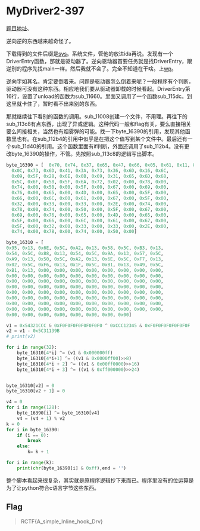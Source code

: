 # MyDriver2-397

[题目地址](https://adworld.xctf.org.cn/challenges/details?hash=7d3b6e72-0cbc-4957-b4c2-9ee26bcadbed_2&task_category_id=4)、

逆向逆的东西越来越奇怪了。

下载得到的文件后缀是[sys](https://www.wenjianbaike.com/sys.html#:~:text=SYS%E6%96%87%E4%BB%B6%E6%98%AFDOS%E5%92%8C,%E5%92%8C%E5%85%B6%E4%BB%96%E6%A0%B8%E5%BF%83Windows%E5%8A%9F%E8%83%BD%E3%80%82&text=SYS%E6%96%87%E4%BB%B6%E6%9C%80%E5%B8%B8%E8%A7%81%E4%BA%8E,C%3A%5CWindows%5Csystem32%5Cdrivers)。系统文件，管他的放进ida再说。发现有一个DriverEntry函数，那就是驱动器了。逆向驱动器首要任务就是找DriverEntry，跟逆别的程序先找main一样。然后我就不会了。完全不知道在干啥。上[wp](https://www.cnblogs.com/lordtianqiyi/articles/15861215.html)。

逆向字如其名。肯定要倒着来。问题是驱动器怎么倒着来呢？一般程序有个判断，驱动器可没有这种东西。相应地我们要从驱动器卸载的时候看起。DriverEntry第16行，设置了unload的函数为sub_11660。里面又调用了一个函数sub_115dc。到这里就卡住了，暂时看不出来别的东西。

那就继续往下看别的函数的调用。sub_11008创建一个文件，不用理。再往下的sub_113c8有点东西，出现了异或逻辑。这种代码一般和flag有关，要么直接相关要么间接相关，当然也有烟雾弹的可能。找一下byte_16390的引用，发现其他函数里也有。在sub_112b4的引用中似乎是在把这个值写到某个文件中。最后还有一个sub_11d40的引用。这个函数里面有if判断，外面还调用了sub_112b4。没有更改byte_16390的操作，不管。先按照sub_113c8的逻辑写出脚本。

```python
byte_16390 = [  0x70, 0x74, 0x37, 0x65, 0x47, 0x66, 0x05, 0x61, 0x11, 0x20,
  0x0C, 0x73, 0x6D, 0x41, 0x3A, 0x73, 0x36, 0x6D, 0x16, 0x6C,
  0x09, 0x5F, 0x28, 0x6E, 0x0B, 0x69, 0x31, 0x65, 0x6D, 0x68,
  0x5C, 0x6F, 0x58, 0x5F, 0x6A, 0x72, 0x02, 0x00, 0x78, 0x00,
  0x74, 0x00, 0x50, 0x00, 0x5F, 0x00, 0x67, 0x00, 0x69, 0x00,
  0x76, 0x00, 0x65, 0x00, 0x4D, 0x00, 0x65, 0x00, 0x5F, 0x00,
  0x66, 0x00, 0x6C, 0x00, 0x61, 0x00, 0x67, 0x00, 0x5F, 0x00,
  0x32, 0x00, 0x33, 0x00, 0x33, 0x00, 0x2E, 0x00, 0x74, 0x00,
  0x78, 0x00, 0x74, 0x00, 0x50, 0x00, 0x5F, 0x00, 0x67, 0x00,
  0x69, 0x00, 0x76, 0x00, 0x65, 0x00, 0x4D, 0x00, 0x65, 0x00,
  0x5F, 0x00, 0x66, 0x00, 0x6C, 0x00, 0x61, 0x00, 0x67, 0x00,
  0x5F, 0x00, 0x32, 0x00, 0x33, 0x00, 0x33, 0x00, 0x2E, 0x00,
  0x74, 0x00, 0x78, 0x00, 0x74, 0x00, 0x50, 0x00]

byte_16310 = [
0x95, 0x13, 0x6E, 0x5C, 0xA2, 0x13, 0x58, 0x5C, 0xB3, 0x13,
0x54, 0x5C, 0x88, 0x13, 0x54, 0x5C, 0x9A, 0x13, 0x57, 0x5C,
0xA9, 0x13, 0x50, 0x5C, 0xA2, 0x13, 0x6E, 0x5C, 0xF7, 0x13,
0x02, 0x5C, 0xF6, 0x13, 0x1F, 0x5C, 0xB1, 0x13, 0x49, 0x5C,
0xB1, 0x13, 0x00, 0x00, 0x00, 0x00, 0x00, 0x00, 0x00, 0x00,
0x00, 0x00, 0x00, 0x00, 0x00, 0x00, 0x00, 0x00, 0x00, 0x00,
0x00, 0x00, 0x00, 0x00, 0x00, 0x00, 0x00, 0x00, 0x00, 0x00,
0x00, 0x00, 0x00, 0x00, 0x00, 0x00, 0x00, 0x00, 0x00, 0x00,
0x00, 0x00, 0x00, 0x00, 0x00, 0x00, 0x00, 0x00, 0x00, 0x00,
0x00, 0x00, 0x00, 0x00, 0x00, 0x00, 0x00, 0x00, 0x00, 0x00,
0x00, 0x00, 0x00, 0x00, 0x00, 0x00, 0x00, 0x00, 0x00, 0x00,
0x00, 0x00, 0x00, 0x00, 0x00, 0x00, 0x00, 0x00, 0x00, 0x00,
0x00, 0x00, 0x00, 0x00, 0x00, 0x00, 0x00, 0x00]

v1 = 0x54321CCC & 0xF0F0F0F0F0F0F0F0 ^ 0xCCC12345 & 0xF0F0F0F0F0F0F0F
v2 = v1 - 0x5C31139B
# print(v2)

for i in range(32):
    byte_16310[4*i] ^= (v1 & 0x000000ff)
    byte_16310[4*i+1] ^= ((v1 & 0x0000ff00)>>8)
    byte_16310[4*i + 2] ^= ((v1 & 0x00ff0000)>>16)
    byte_16310[4*i + 3] ^= ((v1 & 0xff000000)>>24)


byte_16310[v2] = 0
byte_16310[v2 + 1] = 0

v4 = 0
for i in range(128):
    byte_16390[i] ^= byte_16310[v4]
    v4 = (v4 + 1) % v2
k = 0
for i in byte_16390:
    if (i == 0):
        break
    else:
        k= k + 1

for i in range(k):
    print(chr(byte_16390[i] & 0xff),end = '')
```

整个脚本看起来很复杂，其实就是原程序逻辑抄下来而已。程序里没有的位运算是为了让python符合c语言字节这些东西。

## Flag
> RCTF{A_simple_Inline_hook_Drv}